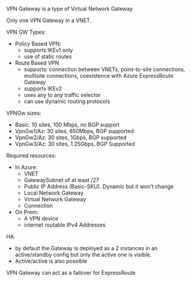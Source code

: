 VPN Gateway is a type of Virtual Network Gateway

Only one VPN Gateway in a VNET.

VPN GW Types:
- Policy Based VPN:
    - supports IKEv1 only
    - use of static routes
- Route Based VPN
    - supports: connection between VNETs, point-to-site connections, multisite connections, coexistence with Azure ExpressRoute Gateway
    - supports IKEv2
    - uses any to any traffic selector
    - can use dynamic routing protocols
    
VPNGw sizes:
- Basic: 10 sites, 100 Mbps, no BGP support
- VpnGw1/Az: 30 sites, 650Mbps, BGP supported
- VpnGw2/Az: 30 sites, 1Gbps, BGP supported
- VpnGw3/Az: 30 sites, 1.25Gbps, BGP Supported


Required resources:
- In Azure:
    - VNET
    - GatewaySubnet of at least /27
    - Public IP Address (Basic-SKU). Dynamic but it won't change
    - Local Network Gateway
    - Virtual Network Gateway
    - Connection
- On Prem:
  - A VPN device
  - internet routable IPv4 Addresses
  
HA
- by default the Gateway is deployed as a 2 instances in an active/standby config but only the active one is visible.
- Active/active is also possible

VPN Gateway can act as a failover for ExpressRoute

